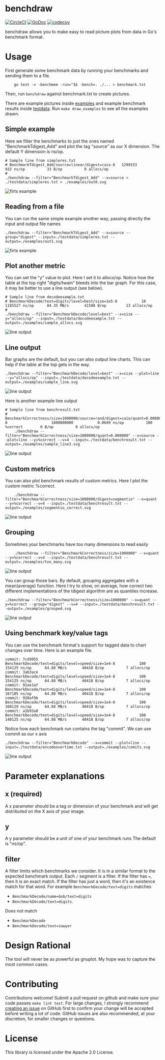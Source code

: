 # benchdraw
[![CircleCI](https://circleci.com/gh/cep21/benchdraw.svg)](https://circleci.com/gh/cep21/benchdraw)
[![GoDoc](https://godoc.org/github.com/cep21/benchdraw?status.svg)](https://godoc.org/github.com/cep21/benchdraw)
[![codecov](https://codecov.io/gh/cep21/benchdraw/branch/master/graph/badge.svg)](https://codecov.io/gh/cep21/benchdraw)

benchdraw allows you to make easy to read picture plots from data in Go's benchmark format.

# Usage

First generate some benchmark data by running your benchmarks and sending them to a file.
```
    go test -v -benchmem -run=^$$ -bench=. ./... > benchmark.txt
```
Then, run `benchdraw` against benchmark.txt to create pictures.

There are example pictures inside [examples](./examples) and example benchmark results inside [testdata](./testdata).
Run `make draw_examples` to see all the examples drawn.

## Simple example

Here we filter the benchmarks to just the ones named "BenchmarkTdigest_Add" and plot the tag "source" as our X
dimension.  The default Y dimension is ns/op.

```
# Sample line from simpleres.txt
# BenchmarkTdigest_Add/source=linear/digest=caio-8 	 1299153	       932 ns/op	      33 B/op	       0 allocs/op
#
./benchdraw --filter="BenchmarkTdigest_Add" --x=source < ./testdata/simpleres.txt > ./examples/out0.svg
```
![firts example](./examples/piped_output.svg)

## Reading from a file

You can run the same simple example another way, passing directly the input and output file names

```
./benchdraw --filter="BenchmarkTdigest_Add" --x=source --group="digest" --input=./testdata/simpleres.txt --output=./examples/out1.svg
```

![firts example](./examples/set_filename.svg)

## Plot another metric

You can set the "y" value to plot.  Here I set it to allocs/op.  Notice how the table at the top right "digits/twain"
bleeds into the bar graph.  For this case, it may be better to use a line output (see below).

```
# Sample line from decodeexample.txt
# BenchmarkDecode/text=digits/level=best/size=1e5-8    	      10	   1185527 ns/op	  84.35 MB/s	   41508 B/op	      13 allocs/op
#
./benchdraw --filter="BenchmarkDecode/level=best" --x=size --y="allocs/op" --input=./testdata/decodeexample.txt --output=./examples/sample_allocs.svg
```

![line output](./examples/sample_allocs.svg)

## Line output

Bar graphs are the default, but you can also output line charts.  This can help if the table at the top gets in the way.

```
./benchdraw --filter="BenchmarkDecode/level=best" --x=size --plot=line --y="allocs/op" --input=./testdata/decodeexample.txt --output=./examples/sample_line.svg
```

![line output](./examples/sample_line.svg)

Here is another example line output

```
# Sample line from benchresult.txt
# BenchmarkCorrectness/size=1000000/source=rand/digest=caio/quant=0.000000-8                  	1000000000	         0.0649 ns/op	       100 %correct	       0 B/op	       0 allocs/op
    ./benchdraw --filter="BenchmarkCorrectness/size=1000000/quant=0.000000" --x=source --plot=line --y=%correct --v=4 --input=./testdata/benchresult.txt --output=./examples/sample_line3.svg
```
![line output](./examples/sample_line3.svg)

## Custom metrics

You can also plot benchmark results of custom metrics.  Here I plot the custom metric %correct.

```
	./benchdraw --filter="BenchmarkCorrectness/size=1000000/digest=segmentio" --x=quant --y=%correct --v=4 --input=./testdata/benchresult.txt --output=./examples/segmentio_correct.svg
```
![line output](./examples/segmentio_correct.svg)

## Grouping

Sometimes your benchmarks have too many dimensions to read easily

```
	./benchdraw --filter="BenchmarkCorrectness/size=1000000" --x=quant --y=%correct --v=4 --input=./testdata/benchresult.txt --output=./examples/too_many.svg
```
![line output](./examples/too_many.svg)

You can group those bars.  By default, grouping aggregates with a mean(average) function.  Here I try to show, on average,
how correct two different implementations of the tdigest algorithm are as quantiles increase.

```
./benchdraw --filter="BenchmarkCorrectness/size=1000000" --x=quant --y=%correct --group="digest" --v=4 --input=./testdata/benchresult.txt --output=./examples/grouped.svg
```

![line output](./examples/grouped.svg)

## Using benchmark key/value tags
You can use the benchmark format's support for tagged data to chart changes over time.  Here is an example file.

```text
commit: 7cd9055
BenchmarkDecode/text=digits/level=speed/size=1e4-8   	     100	    154125 ns/op	  64.88 MB/s	   40418 B/op	       7 allocs/op
commit: 3ab3ace
BenchmarkDecode/text=digits/level=speed/size=1e4-8   	     100	    154125 ns/op	  64.88 MB/s	   40418 B/op	       7 allocs/op
commit: 92ae1af
BenchmarkDecode/text=digits/level=speed/size=1e4-8   	     100	    167185 ns/op	  64.88 MB/s	   40418 B/op	       7 allocs/op
commit: 920af9b
BenchmarkDecode/text=digits/level=speed/size=1e4-8   	     100	    168129 ns/op	  64.88 MB/s	   40418 B/op	       7 allocs/op
commit: a1b93a0
BenchmarkDecode/text=digits/level=speed/size=1e4-8   	     100	    140125 ns/op	  64.88 MB/s	   40418 B/op	       7 allocs/op
```

Notice how each benchmark run contains the tag "commit".  We can use commit as our x axis

```
./benchdraw --filter="BenchmarkDecode" --x=commit --plot=line --input=./testdata/encodeovertime.txt --output=./examples/comits.svg
```

![line output](./examples/comits.svg)

# Parameter explanations

## x (required)
A x parameter should be a tag or dimension of your benchmark and will get distributed on the X axis of your image.

## y
A y parameter should be a unit of one of your benchmark runs  The default is "ns/op".

## filter
A filter limits which benchmarks we consider.  It is in a similar format to the expected benchmark output.  Each
`/` segment is a filter.  If the filter has `=`, then it is an exact match. If the filter has just a word, then it's
an existence match for that word.  For example `BenchmarkDecode/text=digits` matches

* `BenchmarkDecode/name=bob/text=digits`
* `BenchmarkDecode/text=digits`.

Does not match
* `BenchmarkDecode`
* `BenchmarkDecode/text=sawyer`

# Design Rational

The tool will never be as powerful as gnuplot.  My hope was to capture the most common cases.

# Contributing

Contributions welcome!  Submit a pull request on github and make sure your code passes `make lint test`.  For
large changes, I strongly recommend [creating an issue](https://github.com/cep21/benchdraw/issues) on GitHub first to
confirm your change will be accepted before writing a lot of code.  GitHub issues are also recommended, at your discretion,
for smaller changes or questions.

# License

This library is licensed under the Apache 2.0 License.